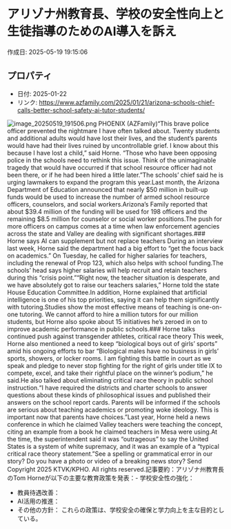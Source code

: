 # アリゾナ州教育長、学校の安全性向上と生徒指導のためのAI導入を訴え

作成日: 2025-05-19 19:15:06

## プロパティ

- 日付: 2025-01-22
- リンク: https://www.azfamily.com/2025/01/21/arizona-schools-chief-calls-better-school-safety-ai-tutor-students/

![image_20250519_191506.png](../assets/image_20250519_191506.png)
PHOENIX (AZFamily)“This brave police officer prevented the nightmare I have often talked about. Twenty students and additional adults would have lost their lives, and the student’s parents would have had their lives ruined by uncontrollable grief. I know about this because I have lost a child,” said Horne. “Those who have been opposing police in the schools need to rethink this issue. Think of the unimaginable tragedy that would have occurred if that school resource officer had not been there, or if he had been hired a little later.”The schools’ chief said he is urging lawmakers to expand the program this year.Last month, the Arizona Department of Education announced that nearly $50 million in built-up funds would be used to increase the number of armed school resource officers, counselors, and social workers.Arizona’s Family reported that about $39.4 million of the funding will be used for 198 officers and the remaining $8.5 million for counselor or social worker positions.The push for more officers on campus comes at a time when law enforcement agencies across the state and Valley are dealing with significant shortages.### Horne says AI can supplement but not replace teachers
During an interview last week, Horne said the department had a big effort to “get the focus back on academics.” On Tuesday, he called for higher salaries for teachers, including the renewal of Prop 123, which also helps with school funding.The schools’ head says higher salaries will help recruit and retain teachers during this “crisis point.”“Right now, the teacher situation is desperate, and we have absolutely got to raise our teachers salaries,” Horne told the state House Education Committee.In addition, Horne explained that artificial intelligence is one of his top priorities, saying it can help them significantly with tutoring.Studies show the most effective means of teaching is one-on-one tutoring. We cannot afford to hire a million tutors for our million students, but Horne also spoke about 15 initiatives he’s zeroed in on to improve academic performance in public schools.### Horne talks continued push against transgender athletes, critical race theory
This week, Horne also mentioned a need to keep “biological boys out of girls’ sports” amid his ongoing efforts to bar “Biological males have no business in girls’ sports, showers, or locker rooms. I am fighting this battle in court as we speak and pledge to never stop fighting for the right of girls under title IX to compete, excel, and take their rightful place on the winner’s podium,” he said.He also talked about eliminating critical race theory in public school instruction.“I have required the districts and charter schools to answer questions about these kinds of philosophical issues and published their answers on the school report cards. Parents will be informed if the schools are serious about teaching academics or promoting woke ideology. This is important now that parents have choices.”Last year, Horne held a news conference in which he claimed Valley teachers were teaching the concept, citing an example from a book he claimed teachers in Mesa were using.At the time, the superintendent said it was “outrageous” to say the United States is a system of white supremacy, and it was an example of a “typical critical race theory statement.”See a spelling or grammatical error in our story? Do you have a photo or video of a breaking news story? Send Copyright 2025 KTVK/KPHO. All rights reserved.記事要約：アリゾナ州教育長のTom Horneが以下の主要な教育政策を発表：- 学校安全性の強化：
- 教員待遇改善：
- AI活用の推進：
- その他の方針：
これらの政策は、学校安全の確保と学力向上を主な目的としている。